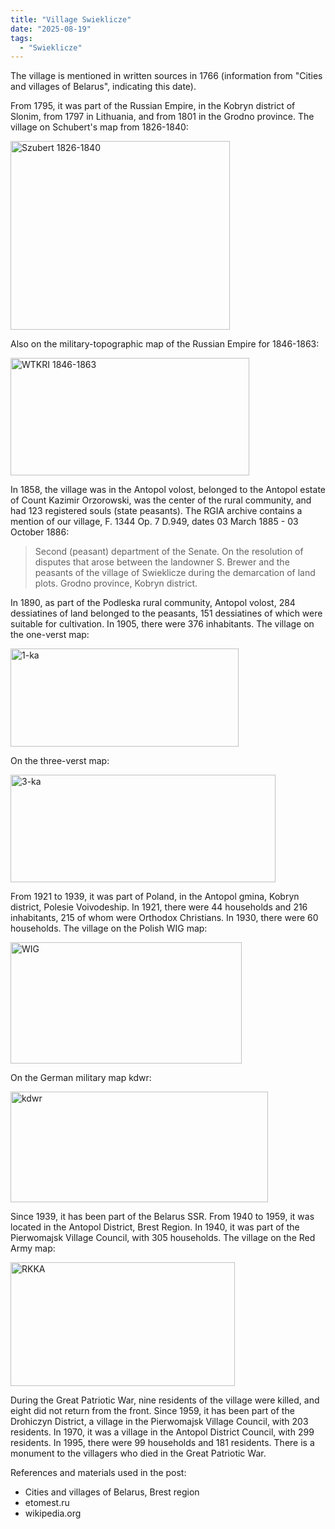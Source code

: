 ```yaml
---
title: "Village Swieklicze"
date: "2025-08-19"
tags: 
  - "Swieklicze"
---
```


The village is mentioned in written sources in 1766 (information from "Cities and villages of Belarus", indicating this date). 

From 1795, it was part of the Russian Empire, in the Kobryn district of Slonim, from 1797 in Lithuania, and from 1801 in the Grodno province. The village on Schubert's map from 1826-1840:

<img width="351" height="302" alt="Szubert 1826-1840" src="https://github.com/user-attachments/assets/2036fd7e-22d1-4a09-b349-8ac9947ab7a5" />

Also on the military-topographic map of the Russian Empire for 1846-1863:

<img width="382" height="188" alt="WTKRI 1846-1863" src="https://github.com/user-attachments/assets/234bf337-ab78-447e-a377-5cd4e01b5173" />

In 1858, the village was in the Antopol volost, belonged to the Antopol estate of Count Kazimir Orzorowski, was the center of the rural community, and had 123 registered souls (state peasants). The RGIA archive contains a mention of our village, F. 1344 Op. 7 D.949, dates 03 March 1885 - 03 October 1886:

> Second (peasant) department of the Senate. On the resolution of disputes that arose between the landowner S. Brewer and the peasants of the village of Swieklicze during the demarcation of land plots. Grodno province, Kobryn district.

In 1890, as part of the Podleska rural community, Antopol volost, 284 dessiatines of land belonged to the peasants, 151 dessiatines of which were suitable for cultivation. In 1905, there were 376 inhabitants. The village on the one-verst map:

<img width="365" height="157" alt="1-ka" src="https://github.com/user-attachments/assets/e9b1d600-6886-47bc-b156-b4548c291980" />

On the three-verst map:

<img width="424" height="172" alt="3-ka" src="https://github.com/user-attachments/assets/7088d583-67df-42bc-8532-9827d4b80af6" />

From 1921 to 1939, it was part of Poland, in the Antopol gmina, Kobryn district, Polesie Voivodeship. In 1921, there were 44 households and 216 inhabitants, 215 of whom were Orthodox Christians. In 1930, there were 60 households. The village on the Polish WIG map:

<img width="370" height="194" alt="WIG" src="https://github.com/user-attachments/assets/80dc9cd4-77d5-427f-bb4e-7a765c83f907" />

On the German military map kdwr:

<img width="412" height="177" alt="kdwr" src="https://github.com/user-attachments/assets/5e0db602-31f5-4ae0-9096-65d2fd447f9c" />

Since 1939, it has been part of the Belarus SSR. From 1940 to 1959, it was located in the Antopol District, Brest Region. In 1940, it was part of the Pierwomajsk Village Council, with 305 households. The village on the Red Army map:

<img width="359" height="198" alt="RKKA" src="https://github.com/user-attachments/assets/1495bdbf-b7cf-41a2-9ac7-25536fe9fbf8" />

During the Great Patriotic War, nine residents of the village were killed, and eight did not return from the front. Since 1959, it has been part of the Drohiczyn District, a village in the Pierwomajsk Village Council, with 203 residents. In 1970, it was a village in the Antopol District Council, with 299 residents. In 1995, there were 99 households and 181 residents. There is a monument to the villagers who died in the Great Patriotic War.

References and materials used in the post:
- Cities and villages of Belarus, Brest region
- etomest.ru 
- wikipedia.org
